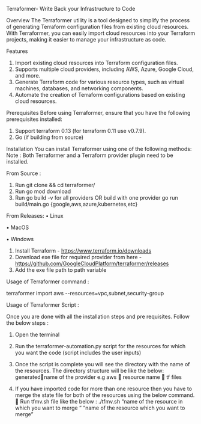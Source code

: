 Terraformer- Write Back your Infrastructure to Code

Overview
The Terraformer utility is a tool designed to simplify the process of generating Terraform configuration files from existing cloud resources. With Terraformer, you can easily import cloud resources into your Terraform projects, making it easier to manage your infrastructure as code.

Features
1.	Import existing cloud resources into Terraform configuration files.
2.	Supports multiple cloud providers, including AWS, Azure, Google Cloud, and more.
3.	Generate Terraform code for various resource types, such as virtual machines, databases, and networking components.
4.	Automate the creation of Terraform configurations based on existing cloud resources.

Prerequisites
Before using Terraformer, ensure that you have the following prerequisites installed:

1.	Support terraform 0.13 (for terraform 0.11 use v0.7.9).
2.	Go (if building from source)

Installation
You can install Terraformer using one of the following methods:
Note : Both Terraformer and a Terraform provider plugin need to be installed.

From Source :
1. Run git clone <terraformer repo> && cd terraformer/
2. Run go mod download
3. Run go build -v for all providers OR build with one provider go run build/main.go {google,aws,azure,kubernetes,etc}

From Releases:
•	Linux



 
•	MacOS


•	Windows
1.	Install Terraform - https://www.terraform.io/downloads
2.	Download exe file for required provider from here - https://github.com/GoogleCloudPlatform/terraformer/releases
3.	Add the exe file path to path variable


Usage of Terraformer command :

   terraformer import aws --resources=vpc,subnet,security-group

Usage of Terraformer Script :

Once you are done with all the installation steps and pre requisites. Follow the below steps :
1.	Open the terminal 
2.	Run the terraformer-automation.py script for the resources for which you want the code (script includes the user inputs)
3.	Once the script is complete you will see the directory with the name of the resources. The directory structure will be like the below:
generatedname of the provider e.g aws  resource name  tf files
        
4.	If you have imported code for more than one resource then you have to merge the state file for both of the resources using the below command.
	Run tfmv.sh file  like the below :
./tfmv.sh “name of the resource in which you want to merge “ “name of the resource which you want to merge”



